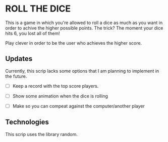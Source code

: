
# ROLL THE DICE

This is a game in which you're allowed to roll a dice as much as you want in order to achive the higher possible 
points. The trick? The moment your dice hits 6, you lost all of them!

Play clever in order to be the user who achieves the higher score.

## Updates

Currently, this scrip lacks some options that I am planning to implement in the future.

- [ ] Keep a record with the top score players.
- [ ] Show some animation when the dice is rolling
- [ ] Make so you can compeat against the computer/another player



## Technologies

This scrip uses the library random.
